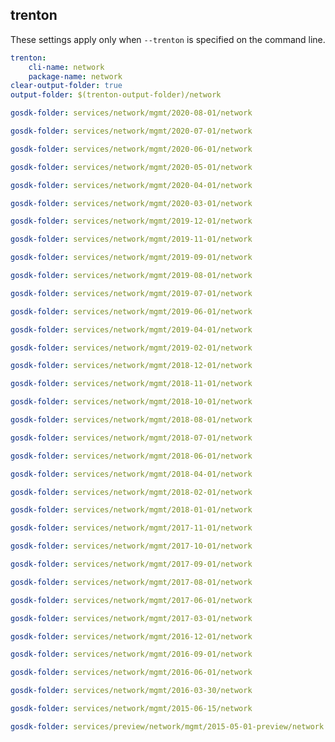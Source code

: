 
## trenton

These settings apply only when `--trenton` is specified on the command line.

``` yaml $(trenton)
trenton:
    cli-name: network
    package-name: network
clear-output-folder: true
output-folder: $(trenton-output-folder)/network
```

``` yaml $(tag) == 'package-2020-08' && $(trenton)
gosdk-folder: services/network/mgmt/2020-08-01/network
```

``` yaml $(tag) == 'package-2020-07' && $(trenton)
gosdk-folder: services/network/mgmt/2020-07-01/network
```

``` yaml $(tag) == 'package-2020-06' && $(trenton)
gosdk-folder: services/network/mgmt/2020-06-01/network
```

``` yaml $(tag) == 'package-2020-05' && $(trenton)
gosdk-folder: services/network/mgmt/2020-05-01/network
```

``` yaml $(tag) == 'package-2020-04' && $(trenton)
gosdk-folder: services/network/mgmt/2020-04-01/network
```

``` yaml $(tag) == 'package-2020-03' && $(trenton)
gosdk-folder: services/network/mgmt/2020-03-01/network
```

``` yaml $(tag) == 'package-2019-12' && $(trenton)
gosdk-folder: services/network/mgmt/2019-12-01/network
```

``` yaml $(tag) == 'package-2019-11' && $(trenton)
gosdk-folder: services/network/mgmt/2019-11-01/network
```

``` yaml $(tag) == 'package-2019-09' && $(trenton)
gosdk-folder: services/network/mgmt/2019-09-01/network
```

``` yaml $(tag) == 'package-2019-08' && $(trenton)
gosdk-folder: services/network/mgmt/2019-08-01/network
```

``` yaml $(tag) == 'package-2019-07' && $(trenton)
gosdk-folder: services/network/mgmt/2019-07-01/network
```

``` yaml $(tag) == 'package-2019-06' && $(trenton)
gosdk-folder: services/network/mgmt/2019-06-01/network
```

``` yaml $(tag) == 'package-2019-04' && $(trenton)
gosdk-folder: services/network/mgmt/2019-04-01/network
```

``` yaml $(tag) == 'package-2019-02' && $(trenton)
gosdk-folder: services/network/mgmt/2019-02-01/network
```

``` yaml $(tag) == 'package-2018-12' && $(trenton)
gosdk-folder: services/network/mgmt/2018-12-01/network
```

``` yaml $(tag) == 'package-2018-11' && $(trenton)
gosdk-folder: services/network/mgmt/2018-11-01/network
```

``` yaml $(tag) == 'package-2018-10' && $(trenton)
gosdk-folder: services/network/mgmt/2018-10-01/network
```

``` yaml $(tag) == 'package-2018-08' && $(trenton)
gosdk-folder: services/network/mgmt/2018-08-01/network
```

``` yaml $(tag) == 'package-2018-07' && $(trenton)
gosdk-folder: services/network/mgmt/2018-07-01/network
```

``` yaml $(tag) == 'package-2018-06' && $(trenton)
gosdk-folder: services/network/mgmt/2018-06-01/network
```

``` yaml $(tag) == 'package-2018-04' && $(trenton)
gosdk-folder: services/network/mgmt/2018-04-01/network
```

``` yaml $(tag) == 'package-2018-02' && $(trenton)
gosdk-folder: services/network/mgmt/2018-02-01/network
```

``` yaml $(tag) == 'package-2018-01' && $(trenton)
gosdk-folder: services/network/mgmt/2018-01-01/network
```

``` yaml $(tag) == 'package-2017-11' && $(trenton)
gosdk-folder: services/network/mgmt/2017-11-01/network
```

``` yaml $(tag) == 'package-2017-10' && $(trenton)
gosdk-folder: services/network/mgmt/2017-10-01/network
```

``` yaml $(tag) == 'package-2017-09' && $(trenton)
gosdk-folder: services/network/mgmt/2017-09-01/network
```

``` yaml $(tag) == 'package-2017-08' && $(trenton)
gosdk-folder: services/network/mgmt/2017-08-01/network
```

``` yaml $(tag) == 'package-2017-06' && $(trenton)
gosdk-folder: services/network/mgmt/2017-06-01/network
```

``` yaml $(tag) == 'package-2017-03' && $(trenton)
gosdk-folder: services/network/mgmt/2017-03-01/network
```

``` yaml $(tag) == 'package-2016-12' && $(trenton)
gosdk-folder: services/network/mgmt/2016-12-01/network
```

``` yaml $(tag) == 'package-2016-09' && $(trenton)
gosdk-folder: services/network/mgmt/2016-09-01/network
```

``` yaml $(tag) == 'package-2016-06' && $(trenton)
gosdk-folder: services/network/mgmt/2016-06-01/network
```

``` yaml $(tag) == 'package-2016-03' && $(trenton)
gosdk-folder: services/network/mgmt/2016-03-30/network
```

``` yaml $(tag) == 'package-2015-06split' && $(trenton)
gosdk-folder: services/network/mgmt/2015-06-15/network
```

``` yaml $(tag) == 'package-2015-05-preview' && $(trenton)
gosdk-folder: services/preview/network/mgmt/2015-05-01-preview/network
```


